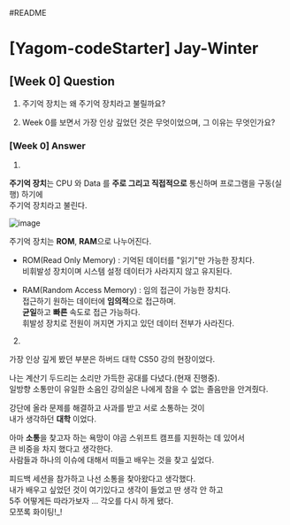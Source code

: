 #README

# [Yagom-codeStarter] Jay-Winter 

## [Week 0] Question

1. 주기억 장치는 왜 주기억 장치라고 불릴까요?

2. Week 0를 보면서 가장 인상 깊었던 것은 무엇이었으며, 그 이유는 무엇인가요?

### [Week 0] Answer

1. 
**주기억 장치**는 CPU 와 Data 를 **주로 그리고 직접적으로** 통신하며 프로그램을 구동(실행) 하기에   
주기억 장치라고 불린다.       

![  image  ](https://user-images.githubusercontent.com/81538994/162753461-e6c69538-f0a2-4aa8-b824-5921dd2e887b.png)

주기억 장치는 **ROM**,  **RAM**으로 나누어진다.   

- ROM(Read Only Memory)
: 기억된 데이터를 "읽기"만 가능한 장치다.   
비휘발성 장치이며 시스템 설정 데이터가 사라지지 않고 유지된다.

- RAM(Random Access Memory)
: 임의 접근이 가능한 장치다.   
접근하기 원하는 데이터에 **임의적**으로 접근하며.  
**균일**하고 **빠른** 속도로 접근 가능하다.   
휘발성 장치로 전원이 꺼지면 가지고 있던 데이터 전부가 사라진다.
 
2.  

가장 인상 깊게 봤던 부분은 하버드 대학 CS50 강의 현장이었다.   
   
나는 계산기 두드리는 소리만 가득한 공대를 다녔다.(현재 진행중).  
일방향 소통만이 유일한 소음인 강의실은 나에게 참을 수 없는 졸음만을 안겨줬다.   
   
강단에 올라 문제를 해결하고 사과를 받고 서로 소통하는 것이   
내가 생각하던 **대학** 이었다.   
   
아마 **소통**을 찾고자 하는 욕망이 야곰 스위프트 캠프를 지원하는 데 있어서      
큰 비중을 차지 했다고 생각한다.   
사람들과 하나의 이슈에 대해서 떠들고 배우는 것을 찾고 싶었다.   
      
피드백 세션을 참가하고 나선 소통을 찾아왔다고 생각했다.    
내가 배우고 싶었던 것이 여기있다고 생각이 들었고 딴 생각 안 하고   
5주 어떻게든 따라가보자 ... 각오를 다시 하게 됐다.   
모쪼록 화이팅!_!   
